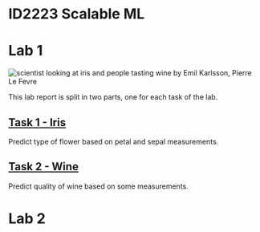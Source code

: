 # ID2223 Scalable ML

# Lab 1
![scientist looking at iris and people tasting wine](lab1/assets/lab1.png)
by Emil Karlsson, Pierre Le Fevre

This lab report is split in two parts, one for each task of the lab.

## [Task 1 - Iris](task1/README.md)
Predict type of flower based on petal and sepal measurements.

## [Task 2 - Wine](task2/README.md)
Predict quality of wine based on some measurements.

# Lab 2
